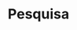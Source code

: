 ---
title: "Pesquisa"
slug: "search"
layout: "search"
outputs:
    - html
    - json
menu:
    main:
        weight: -60
        params: 
            icon: search
---